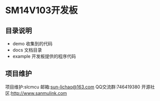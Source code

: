 # SM14V103开发板

## 目录说明
- demo 收集到的代码
- docs 文档目录
- example 开发板提供的程序代码

## 项目维护

项目维护:slcmcu
邮箱:sun-lichao@163.com
QQ交流群:746419380
开源社区:http://www.sanmulink.com

